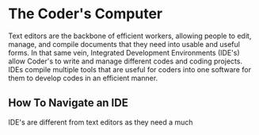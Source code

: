 # The Coder's Computer

Text editors are the backbone of efficient workers, allowing people to edit, manage, and compile documents that they need into usable and useful forms. In that same vein, Integrated Development Environments (IDE's) allow Coder's to write and manage different codes and coding projects. IDEs compile multiple tools that are useful for coders into one software for them to develop codes in an efficient manner. 

## How To Navigate an IDE

IDE's are different from text editors as they need a much 
